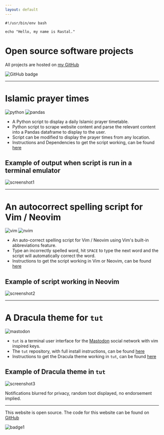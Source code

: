 ```yaml
---
layout: default
---
```


```shell
#!/usr/bin/env bash

echo "Hello, my name is Rastal."
```
# Open source software projects

All projects are hosted on [my GitHub](https://github.com/rastaldev)

![GitHub badge](https://img.shields.io/badge/GitHub-100000?style=for-the-badge&logo=github&logoColor=white)

---

# Islamic prayer times

![python](https://img.shields.io/badge/Python-FFD43B?style=for-the-badge&logo=python&logoColor=blue) ![pandas](https://img.shields.io/badge/Pandas-2C2D72?style=for-the-badge&logo=pandas&logoColor=white)

- A Python script to display a daily Islamic prayer timetable.
- Python script to scrape website content and parse the relevant content into a Pandas dataframe to display to the user.
- Script can be modified to display the prayer times from any location.
- Instructions and Dependencies to get the script working, can be found [here](https://github.com/RastalDev/prayer_times#necessary-python-libraries-which-must-be-installed-to-run-the-script)

## Example of output when script is run in a terminal emulator

![screenshot1](/rastaldev.github.io/assets/images/screenshot1.png)

---

# An autocorrect spelling script for Vim / Neovim

![vim](https://img.shields.io/badge/VIM-%2311AB00.svg?&style=for-the-badge&logo=vim&logoColor=white) ![nvim](https://img.shields.io/badge/NeoVim-%2357A143.svg?&style=for-the-badge&logo=neovim&logoColor=white)

- An auto-correct spelling script for Vim / Neovim using Vim's built-in abbreviations feature.
- Type an incorrectly spelled word, hit `SPACE` to type the next word and the script will automatically correct the word.
- Instructions to get the script working in Vim or Neovim, can be found [here](https://github.com/RastalDev/vim_autocorrect#to-use-the-script)

## Example of script working in Neovim

![screenshot2](/rastaldev.github.io/assets/images/screenshot2.gif)

---

# A Dracula theme for `tut`

![mastodon](https://joinmastodon.org/_next/static/media/wordmark-white-text.01e9f493.svg)

- `tut` is a terminal user interface for the [Mastodon](https://joinmastodon.org/) social network with vim inspired keys.
- The `tut` repository, with full install instructions, can be found [here](https://github.com/RasmusLindroth/tut)
- Instructions to get the Dracula theme working in `tut`, can be found [here](https://draculatheme.com/tut)

## Example of Dracula theme in `tut`

![screenshot3](/rastaldev.github.io/assets/images/screenshot3.png)

Notifications blurred for privacy, random toot displayed, no endorsement implied.

---

This website is open source. The code for this website can be found on [GitHub](https://github.com/RastalDev/rastaldev.github.io)

![badge1](https://forthebadge.com/images/featured/featured-built-with-love.svg)  
